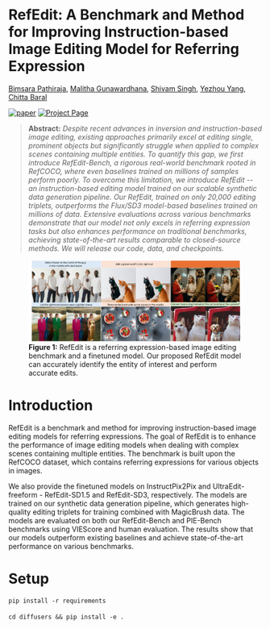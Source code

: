 # RefEdit: A Benchmark and Method for Improving Instruction-based Image Editing Model for Referring Expression

[Bimsara Pathiraja](https://scholar.google.es/citations?hl=en&user=7ViSGnIAAAAJ), [Malitha Gunawardhana](https://scholar.google.com/citations?user=z--mlKgAAAAJ&hl=en&oi=ao), [Shivam Singh](https://scholar.google.com/citations?user=z--mlKgAAAAJ&hl=en&oi=ao), [Yezhou Yang](https://scholar.google.com/citations?user=k2suuZgAAAAJ&hl=en), [Chitta Baral](https://scholar.google.com/citations?user=9Yd716IAAAAJ&hl=en)

[![paper](https://img.shields.io/badge/arXiv-Paper-42FF33)]() 
[![Project Page](https://img.shields.io/badge/Project-Page-blue)]() 

> **Abstract:** *Despite recent advances in inversion and instruction-based image editing, existing approaches primarily excel at editing single, prominent objects but significantly struggle when applied to complex scenes containing multiple entities. To quantify this gap, we first introduce RefEdit-Bench, a rigorous real-world benchmark rooted in RefCOCO, where even baselines trained on millions of samples perform poorly. To overcome this limitation, we introduce RefEdit -- an instruction-based editing model trained on our scalable synthetic data generation pipeline. Our RefEdit, trained on only 20,000 editing triplets, outperforms the Flux/SD3 model-based baselines trained on millions of data. Extensive evaluations across various benchmarks demonstrate that our model not only excels in referring expression tasks but also enhances performance on traditional benchmarks, achieving state-of-the-art results comparable to closed-source methods. We will release our code, data, and checkpoints.*

<p align="center">
    <figure>
        <img src="imgs/eval_page-0001.jpg" alt="Evaluation Results">
        <figcaption><b>Figure 1:</b> RefEdit is a referring expression-based image editing benchmark and a finetuned model. Our proposed RefEdit model can
accurately identify the entity of interest and perform accurate edits.</figcaption>
    </figure>
</p>

# Introduction

RefEdit is a benchmark and method for improving instruction-based image editing models for referring expressions. The goal of RefEdit is to enhance the performance of image editing models when dealing with complex scenes containing multiple entities. The benchmark is built upon the RefCOCO dataset, which contains referring expressions for various objects in images.

We also provide the finetuned models on InstructPix2Pix and UltraEdit-freeform - RefEdit-SD1.5 and RefEdit-SD3, respectively. The models are trained on our synthetic data generation pipeline, which generates high-quality editing triplets for training combined with MagicBrush data. The models are evaluated on both our RefEdit-Bench and PIE-Bench benchmarks using VIEScore and human evaluation. The results show that our models outperform existing baselines and achieve state-of-the-art performance on various benchmarks.

# Setup

```
pip install -r requirements

cd diffusers && pip install -e .
```